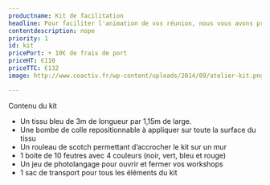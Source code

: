 ```yaml
---
productname: Kit de facilitation
headline: Pour faciliter l'animation de vos réunion, nous vous avons préparé tous nos outils regroupés dans un kit. 
contentdescription: nope
priority: 1
id: kit
pricePort: + 10€ de frais de port
priceHT: €110
priceTTC: €132
image: http://www.coactiv.fr/wp-content/uploads/2014/09/atelier-kit.png

---
```

<p>Contenu du kit</p>
<ul>
    <li>Un tissu bleu de 3m de longueur par 1,15m de large.</li>
    <li>Une bombe de colle repositionnable à appliquer sur toute la surface du tissu</li>
    <li>Un rouleau de scotch permettant d’accrocher le kit sur un mur</li>
    <li>1 boite de 10 feutres avec 4 couleurs (noir, vert, bleu et rouge)</li>
    <li>Un jeu de photolangage pour ouvrir et fermer vos workshops</li>
    <li>1 sac de transport pour tous les éléments du kit</li>
</ul>


